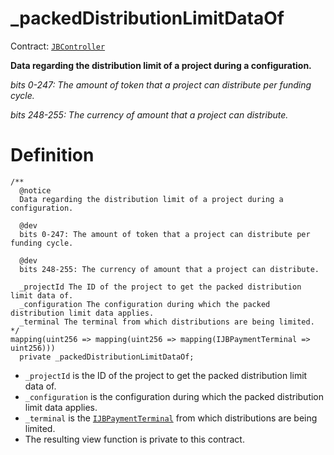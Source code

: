 # _packedDistributionLimitDataOf

Contract: [`JBController`](/api/contracts/or-controllers/jbcontroller/README.md)​‌

**Data regarding the distribution limit of a project during a configuration.**

_bits 0-247: The amount of token that a project can distribute per funding cycle._

_bits 248-255: The currency of amount that a project can distribute._

# Definition

```solidity
/**
  @notice
  Data regarding the distribution limit of a project during a configuration.

  @dev
  bits 0-247: The amount of token that a project can distribute per funding cycle.

  @dev
  bits 248-255: The currency of amount that a project can distribute.

  _projectId The ID of the project to get the packed distribution limit data of.
  _configuration The configuration during which the packed distribution limit data applies.
  _terminal The terminal from which distributions are being limited.
*/
mapping(uint256 => mapping(uint256 => mapping(IJBPaymentTerminal => uint256)))
  private _packedDistributionLimitDataOf;
```

* `_projectId` is the ID of the project to get the packed distribution limit data of.
* `_configuration` is the configuration during which the packed distribution limit data applies.
* `_terminal` is the [`IJBPaymentTerminal`](/api/interfaces/ijbpaymentterminal.md) from which distributions are being limited.
* The resulting view function is private to this contract.
